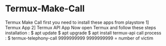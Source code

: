 # Termux-Make-Call
Termux Make Call first you need to install these apps from playstore 1] Termux App 2] Termux API App Now open Termux and follow these steps installation : $ apt update $ apt upgrade $ apt install termux-api call process : $ termux-telephony-call 9999999999 9999999999 = number of victim
